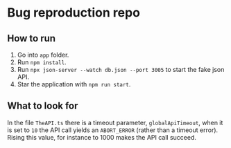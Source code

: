 # Bug reproduction repo

## How to run

1. Go into `app` folder.
2. Run `npm install`.
3. Run `npx json-server --watch db.json --port 3005` to start the fake json API.
4. Star the application with `npm run start`.

## What to look for

In the file `TheAPI.ts` there is a timeout parameter, `globalApiTimeout`, when
it is set to `10` the API call yields an `ABORT_ERROR` (rather than a timeout
error). Rising this value, for instance to 1000 makes the API call succeed.
